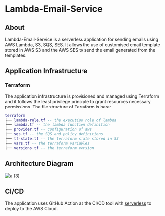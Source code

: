 # Lambda-Email-Service

## About

Lambda-Email-Service is a serverless application for sending emails using AWS Lambda, S3, SQS, SES. It allows the use of customised email template stored in AWS S3 and the AWS SES to send the email generated from the templates. 

## Application Infrastructure
### Terraform

The application infrastructure is provisioned and managed using Terraform and it follows the least privilege principle to grant resources necessary permissions. The file structure of Terraform is here: 

``` lua
terraform
├── lambda-role.tf -- the execution role of lambda
├── lambda.tf -- the lambda function definition
├── provider.tf -- configuration of aws
├── sqs.tf -- the SQS and policy definitions
├── tf-state.tf -- the terraform state stored in S3
├── vars.tf -- the terraform variables
├── versions.tf -- the terraform version
```

## Architecture Diagram
![a (3)](https://user-images.githubusercontent.com/48676973/141960195-327f4f7b-691d-471c-894a-04d660605bf7.png)


## CI/CD

The application uses GitHub Action as the CI/CD tool with [serverless](https://www.serverless.com/) to deploy to the AWS Cloud.
